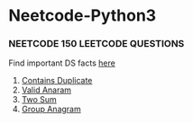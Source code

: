 # Neetcode-Python3

### NEETCODE 150 LEETCODE QUESTIONS

Find important DS facts [here](important_data_structure_facts.md)

1. [Contains Duplicate](Day-01/contains_duplicate.py)
2. [Valid Anaram](Day-01/valid_anagram.py)
3. [Two Sum](Day-02/two_sum.py)
4. [Group Anagram](Day-02/group_anagram.py)